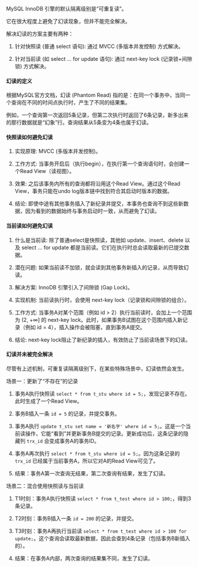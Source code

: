 

MySQL InnoDB 引擎的默认隔离级别是“可重复读”。

它在很大程度上避免了幻读现象，但并不能完全解决。

解决幻读的方案主要有两种：

1. 针对快照读 (普通 select 语句): 通过 MVCC (多版本并发控制) 方式解决。
    
2. 针对当前读 (如 select ... for update 语句): 通过 next-key lock (记录锁+间隙锁) 方式解决。
    

#### 幻读的定义

根据MySQL官方文档，幻读 (Phantom Read) 指的是：在同一个事务中，当同一个查询在不同的时间点执行时，产生了不同的结果集。

例如，一个查询第一次返回5条记录，但第二次执行时返回了6条记录，新多出来的那行数据就是“幻象”行。查询结果从5条变为4条也属于幻读。

#### 快照读如何避免幻读

1. 实现原理: MVCC (多版本并发控制)。
    
2. 工作方式: 当事务开启后（执行begin），在执行第一个查询语句时，会创建一个Read View（读视图）。
    
3. 效果: 之后该事务内所有的查询都将沿用这个Read View。通过这个Read View，事务只能在undo log版本链中找到符合其启动时版本的数据。
    
4. 结论: 即使中途有其他事务插入了新纪录并提交，本事务也查询不到这些新数据，因为看到的数据始终与事务启动时一致，从而避免了幻读。
    

#### 当前读如何避免幻读

1. 什么是当前读: 除了普通select是快照读，其他如 update、insert、delete 以及 select ... for update 都是当前读。它们在执行时总会读取最新的已提交数据。
    
2. 潜在问题: 如果当前读不加锁，就会读到其他事务新插入的记录，从而导致幻读。
    
3. 解决方案: InnoDB 引擎引入了间隙锁 (Gap Lock)。
    
4. 实现机制: 当前读执行时，会使用 next-key lock（记录锁和间隙锁的组合）。
    
5. 工作方式: 当事务A对某个范围（例如 id > 2）执行当前读时，会加上一个范围为 (2, +∞] 的 next-key lock。此时，如果事务B试图在这个范围内插入新记录（例如 id = 4），插入操作会被阻塞，直到事务A提交。
    
6. 结论: next-key lock阻止了新纪录的插入，有效防止了当前读场景下的幻读。
    

#### 幻读并未被完全解决

尽管有上述机制，可重复读隔离级别下，在某些特殊场景中，幻读依然会发生。

场景一：更新了“不存在”的记录

1. 事务A执行快照读 `select * from t_stu where id = 5;`，发现记录不存在。此时生成了一个Read View。
    
2. 事务B插入一条 `id = 5` 的记录，并提交事务。
    
3. 事务A执行 `update t_stu set name = '新名字' where id = 5;`。这是一个当前读操作，它能“看到”并更新事务B提交的记录。更新成功后，这条记录的隐藏列 `trx_id` 会变成事务A的事务ID。
    
4. 事务A再次执行 `select * from t_stu where id = 5;`。因为这条记录的 `trx_id` 已经属于当前事务A，所以它对A的Read View可见了。
    
5. 结果：事务A第一次查询无结果，第二次查询有结果，发生了幻读。
    

场景二：混合使用快照读与当前读

1. T1时刻：事务A执行快照读 `select * from t_test where id > 100;`，得到3条记录。
    
2. T2时刻：事务B插入一条 `id = 200` 的记录，并提交。
    
3. T3时刻：事务A再执行当前读 `select * from t_test where id > 100 for update;`。这个查询会读取最新数据，因此会查到4条记录（包括事务B新插入的）。
    
4. 结果：在事务A内部，两次查询的结果集不同，发生了幻读。
    